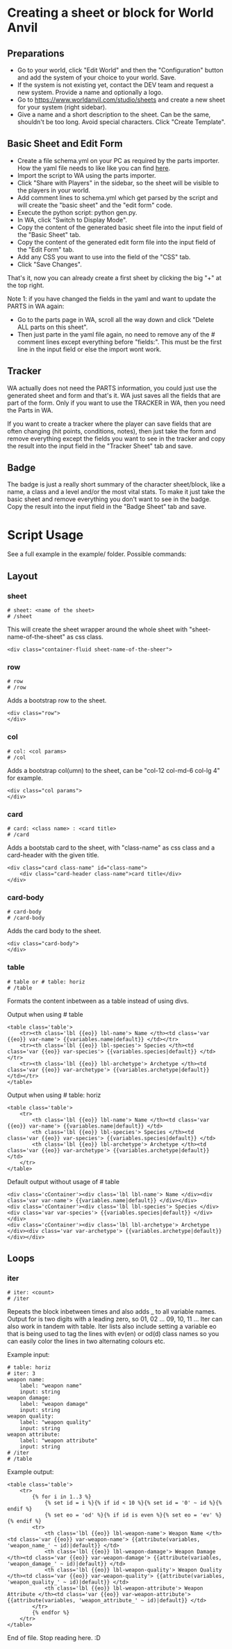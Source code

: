 # Creating a sheet or block for World Anvil

## Preparations

- Go to your world, click "Edit World" and then the "Configuration" button and add the system of your choice to your world. Save.
- If the system is not existing yet, contact the DEV team and request a new system. Provide a name and optionally a logo.
- Go to https://www.worldanvil.com/studio/sheets and create a new sheet for your system (right sidebar).
- Give a name and a short description to the sheet. Can be the same, shouldn't be too long. Avoid special characters. Click "Create Template".

## Basic Sheet and Edit Form

- Create a file schema.yml on your PC as required by the parts importer. How the yaml file needs to like like you can find [here](../../statblock-cheatsheet.md).
- Import the script to WA using the parts importer.
- Click "Share with Players" in the sidebar, so the sheet will be visible to the players in your world.
- Add comment lines to schema.yml which get parsed by the script and will create the "basic sheet" and the "edit form" code.
- Execute the python script: python gen.py.
- In WA, click "Switch to Display Mode".
- Copy the content of the generated basic sheet file into the input field of the "Basic Sheet" tab.
- Copy the content of the generated edit form file into the input field of the "Edit Form" tab.
- Add any CSS you want to use into the field of the "CSS" tab.
- Click "Save Changes".

That's it, now you can already create a first sheet by clicking the big "+" at the top right.

Note 1: if you have changed the fields in the yaml and want to update the PARTS in WA again:

- Go to the parts page in WA, scroll all the way down and click "Delete ALL parts on this sheet".
- Then just parte in the yaml file again, no need to remove any of the # comment lines except everything before "fields:". This must be the first line in the input field or else the import wont work.

## Tracker

WA actually does not need the PARTS information, you could just use the generated sheet and form and that's it. WA just saves all the fields that are part of the form. Only if you want to use the TRACKER in WA, then you need the Parts in WA.

If you want to create a tracker where the player can save fields that are often changing (hit points, conditions, notes), then just take the form and remove everything except the fields you want to see in the tracker and copy the result into the input field in the "Tracker Sheet" tab and save.

## Badge

The badge is just a really short summary of the character sheet/block, like a name, a class and a level and/or the most vital stats. To make it just take the basic sheet and remove everything you don't want to see in the badge. Copy the result into the input field in the "Badge Sheet" tab and save.

# Script Usage

See a full example in the example/ folder. Possible commands:

## Layout
### sheet

```
# sheet: <name of the sheet>
# /sheet
```

This will create the sheet wrapper around the whole sheet with "sheet-name-of-the-sheet" as css class.

```
<div class="container-fluid sheet-name-of-the-sheer">
```

### row

```
# row
# /row
```

Adds a bootstrap row to the sheet.

```
<div class="row">
</div>
```

### col

```
# col: <col params>
# /col
```

Adds a bootstrap col(umn) to the sheet, <col params> can be "col-12 col-md-6 col-lg 4" for example.

```
<div class="col params">
</div>
```

### card

```
# card: <class name> : <card title>
# /card
```

Adds a bootstab card to the sheet, with "class-name" as css class and a card-header with the given title.

```
<div class="card class-name" id="class-name">
    <div class="card-header class-name">card title</div>
</div>
```

### card-body

```
# card-body
# /card-body
```

Adds the card body to the sheet.

```
<div class="card-body">
</div>
```

### table

```
# table or # table: horiz
# /table
```

Formats the content inbetween as a table instead of using divs.

Output when using # table

```
<table class='table'>
    <tr><th class='lbl {{eo}} lbl-name'> Name </th><td class='var {{eo}} var-name'> {{variables.name|default}} </td></tr>
    <tr><th class='lbl {{eo}} lbl-species'> Species </th><td class='var {{eo}} var-species'> {{variables.species|default}} </td></tr>
    <tr><th class='lbl {{eo}} lbl-archetype'> Archetype </th><td class='var {{eo}} var-archetype'> {{variables.archetype|default}} </td></tr>
</table>
```

Output when using # table: horiz

```
<table class='table'>
    <tr>
        <th class='lbl {{eo}} lbl-name'> Name </th><td class='var {{eo}} var-name'> {{variables.name|default}} </td>
        <th class='lbl {{eo}} lbl-species'> Species </th><td class='var {{eo}} var-species'> {{variables.species|default}} </td>
        <th class='lbl {{eo}} lbl-archetype'> Archetype </th><td class='var {{eo}} var-archetype'> {{variables.archetype|default}} </td>
    </tr>
</table>
```

Default output without usage of # table

```
<div class='cContainer'><div class='lbl lbl-name'> Name </div><div class='var var-name'> {{variables.name|default}} </div></div>
<div class='cContainer'><div class='lbl lbl-species'> Species </div><div class='var var-species'> {{variables.species|default}} </div></div>
<div class='cContainer'><div class='lbl lbl-archetype'> Archetype </div><div class='var var-archetype'> {{variables.archetype|default}} </div></div>
```

## Loops
### iter

```
# iter: <count>
# /iter

```
Repeats the block inbetween <count> times and also adds _<count> to all variable names. Output for <count> is two digits with a leading zero, so 01, 02 ... 09, 10, 11 ... Iter can also work in tandem with table. Iter lists also include setting a variable eo that is being used to tag the lines with ev(en) or od(d) class names so you can easily color the lines in two alternating colours etc.

Example input:

```
# table: horiz
# iter: 3
weapon name:
    label: "weapon name"
    input: string
weapon damage:
    label: "weapon damage"
    input: string
weapon quality:
    label: "weapon quality"
    input: string
weapon attribute:
    label: "weapon attribute"
    input: string
# /iter
# /table
```

Example output:

```
<table class='table'>
    <tr>
        {% for i in 1..3 %}
            {% set id = i %}{% if id < 10 %}{% set id = '0' ~ id %}{% endif %}
            {% set eo = 'od' %}{% if id is even %}{% set eo = 'ev' %}{% endif %}
        <tr>
            <th class='lbl {{eo}} lbl-weapon-name'> Weapon Name </th><td class='var {{eo}} var-weapon-name'> {{attribute(variables, 'weapon_name_' ~ id)|default}} </td>
            <th class='lbl {{eo}} lbl-weapon-damage'> Weapon Damage </th><td class='var {{eo}} var-weapon-damage'> {{attribute(variables, 'weapon_damage_' ~ id)|default}} </td>
            <th class='lbl {{eo}} lbl-weapon-quality'> Weapon Quality </th><td class='var {{eo}} var-weapon-quality'> {{attribute(variables, 'weapon_quality_' ~ id)|default}} </td>
            <th class='lbl {{eo}} lbl-weapon-attribute'> Weapon Attribute </th><td class='var {{eo}} var-weapon-attribute'> {{attribute(variables, 'weapon_attribute_' ~ id)|default}} </td>
        </tr>
        {% endfor %}
    </tr>
</table>
```

End of file. Stop reading here. :D